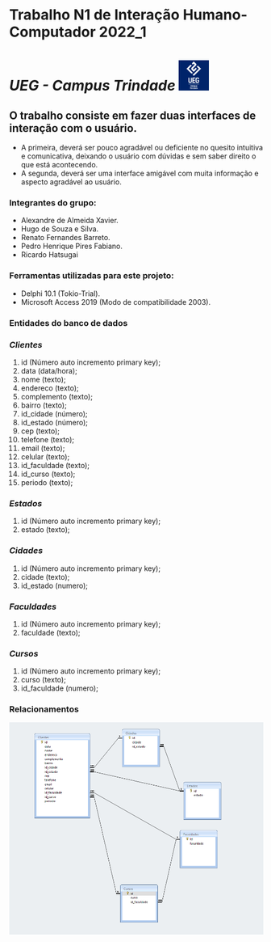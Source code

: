 # **Trabalho N1 de Interação Humano-Computador 2022_1**
# *UEG - Campus Trindade*    <img src="imagens/uegTrindade.png" width="60" height="60">

## O trabalho consiste em fazer duas interfaces de interação com o usuário.
- A primeira, deverá ser pouco agradável ou deficiente no quesito intuitiva e comunicativa, deixando o usuário com dúvidas e sem saber direito o que está acontecendo.
- A segunda, deverá ser uma interface amigável com muita informação e aspecto agradável ao usuário.

### Integrantes do grupo:
- Alexandre de Almeida Xavier.
- Hugo de Souza e Silva.
- Renato Fernandes Barreto.
- Pedro Henrique Pires Fabiano.
- Ricardo Hatsugai

### Ferramentas utilizadas para este projeto:
- Delphi 10.1 (Tokio-Trial).
- Microsoft Access 2019 (Modo de compatibilidade 2003).

### Entidades do banco de dados
### *Clientes*
  1. id (Número auto incremento primary key);
  2. data (data/hora);
  3. nome (texto);
  4. endereco (texto);
  5. complemento (texto);
  6. bairro (texto);
  7. id_cidade (número);
  8. id_estado (número);
  9. cep (texto);
  10. telefone (texto);
  11. email (texto);
  12. celular (texto);
  13. id_faculdade (texto);
  14. id_curso (texto);
  15. periodo (texto);

### *Estados*
  1. id (Número auto incremento primary key);
  2. estado (texto);

### *Cidades*
  1. id (Número auto incremento primary key);
  2. cidade (texto);
  3. id_estado (numero);

### *Faculdades*
  1. id (Número auto incremento primary key);
  2. faculdade (texto);

### *Cursos*
  1. id (Número auto incremento primary key);
  2. curso (texto);
  3. id_faculdade (numero);

### **Relacionamentos**

<img src="imagens/mer.PNG">
